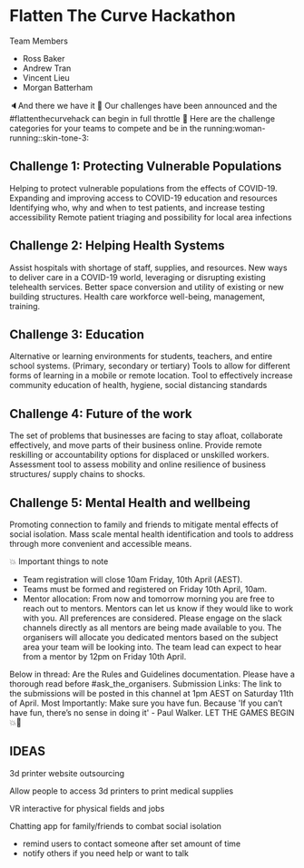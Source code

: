 # Flatten The Curve Hackathon

Team Members
- Ross Baker
- Andrew Tran
- Vincent Lieu
- Morgan Batterham

:speaker:And there we have it :rocket: Our challenges have been announced and the #flattenthecurvehack can begin in full throttle :tada:
Here are the challenge categories for your teams to compete and be in the running:woman-running::skin-tone-3:

## Challenge 1: Protecting Vulnerable Populations
Helping to protect vulnerable populations from the effects of COVID-19.
Expanding and improving access to COVID-19 education and resources
Identifying who, why and when to test patients, and increase testing accessibility
Remote patient triaging and possibility for local area infections

## Challenge 2: Helping Health Systems
Assist hospitals with shortage of staff, supplies, and resources.
New ways to deliver care in a COVID-19 world, leveraging or disrupting existing telehealth services.
Better space conversion and utility of existing or new building structures.
Health care workforce well-being, management, training.

## Challenge 3: Education
Alternative or learning environments for students, teachers, and entire school systems. (Primary, secondary or tertiary)
Tools to allow for different forms of learning in a mobile or remote location.
Tool to effectively increase community education of health, hygiene, social distancing standards

## Challenge 4: Future of the work
The set of problems that businesses are facing to stay afloat, collaborate effectively, and move parts of their business online.
Provide remote reskilling or accountability options for displaced or unskilled workers.
Assessment tool to assess mobility and online resilience of business structures/ supply chains to shocks.

## Challenge 5: Mental Health and wellbeing 
Promoting connection to family and friends to mitigate mental effects of social isolation.
Mass scale mental health identification and tools to address through more convenient and accessible means.


:boom: Important things to note
- Team registration will close 10am Friday, 10th April (AEST).
- Teams must be formed and registered on Friday 10th April, 10am.
- Mentor allocation: From now and tomorrow morning you are free to reach out to mentors. Mentors can let  us know if they would like to work with you. All preferences are considered. Please engage on the slack channels directly as all mentors are being made available to you. The organisers will allocate you dedicated mentors based on the subject area your team will be looking into. The team lead can expect to hear from a mentor by 12pm on Friday 10th April.


Below in thread: Are the Rules and Guidelines documentation. Please have a thorough read before #ask_the_organisers.
Submission Links: The link to the submissions will be posted in this channel at 1pm AEST on Saturday 11th of April.
Most Importantly:  Make sure you have fun. Because 'If you can’t have fun, there’s no sense in doing it' - Paul Walker.
LET THE GAMES BEGIN :boom::rocket: 



## IDEAS

3d printer website outsourcing

Allow people to access 3d printers to print medical supplies


VR interactive for physical fields and jobs

Chatting app for family/friends to combat social isolation
- remind users to contact someone after set amount of time
- notify others if you need help or want to talk